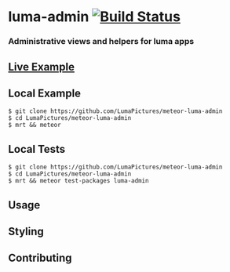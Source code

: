 # luma-admin [![Build Status](https://travis-ci.org/LumaPictures/meteor-luma-admin.svg?branch=master)](https://travis-ci.org/LumaPictures/meteor-luma-admin)
### Administrative views and helpers for luma apps

## [Live Example](http://luma-admin.meteor.com)

## Local Example
```
$ git clone https://github.com/LumaPictures/meteor-luma-admin
$ cd LumaPictures/meteor-luma-admin
$ mrt && meteor
```

## Local Tests
```
$ git clone https://github.com/LumaPictures/meteor-luma-admin
$ cd LumaPictures/meteor-luma-admin
$ mrt && meteor test-packages luma-admin
```

## Usage

## Styling

## Contributing